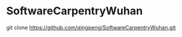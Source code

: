 SoftwareCarpentryWuhan
======================
git clone https://github.com/qingpeng/SoftwareCarpentryWuhan.git


